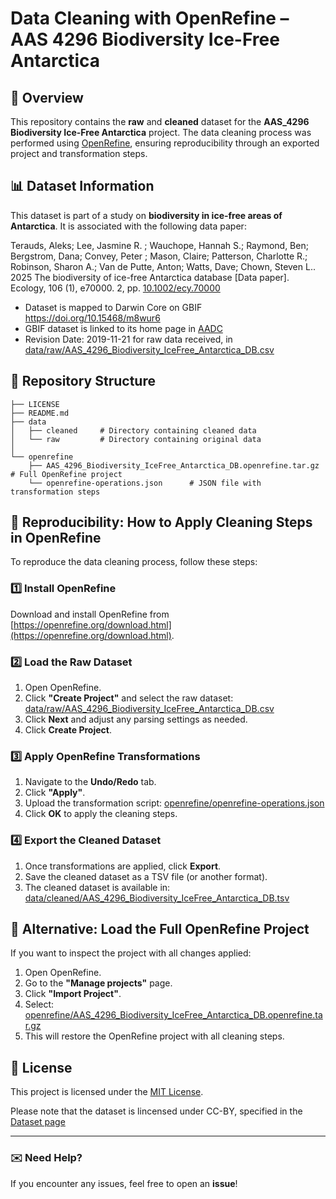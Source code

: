 # Data Cleaning with OpenRefine – AAS 4296 Biodiversity Ice-Free Antarctica

## 📖 Overview
This repository contains the **raw** and **cleaned** dataset for the **AAS_4296 Biodiversity Ice-Free Antarctica** project. The data cleaning process was performed using [OpenRefine](https://openrefine.org/), ensuring reproducibility through an exported project and transformation steps.

## 📊 Dataset Information
This dataset is part of a study on **biodiversity in ice-free areas of Antarctica**. It is associated with the following data paper:

Terauds, Aleks; Lee, Jasmine R. ; Wauchope, Hannah S.; Raymond, Ben; Bergstrom, Dana; Convey, Peter ; Mason, Claire; Patterson, Charlotte R.; Robinson, Sharon A.; Van de Putte, Anton; Watts, Dave; Chown, Steven L.. 2025 The biodiversity of ice-free Antarctica database [Data paper]. Ecology, 106 (1), e70000. 2, pp. [10.1002/ecy.70000](https://doi.org/10.1002/ecy.70000) 

- Dataset is mapped to Darwin Core on GBIF https://doi.org/10.15468/m8wur6
- GBIF dataset is linked to its home page in [AADC](http://dx.doi.org/doi:10.4225/15/59100ba9157f7)
- Revision Date: 2019-11-21 for raw data received, in [data/raw/AAS_4296_Biodiversity_IceFree_Antarctica_DB.csv](./data/raw/AAS_4296_Biodiversity_IceFree_Antarctica_DB.csv)

## 📂 Repository Structure

```
├── LICENSE
├── README.md
├── data
│   ├── cleaned		# Directory containing cleaned data
│   └── raw			# Directory containing original data
│       
└── openrefine
    ├── AAS_4296_Biodiversity_IceFree_Antarctica_DB.openrefine.tar.gz # Full OpenRefine project
    └── openrefine-operations.json 		# JSON file with transformation steps
```

## 🚀 Reproducibility: How to Apply Cleaning Steps in OpenRefine
To reproduce the data cleaning process, follow these steps:

### **1️⃣ Install OpenRefine**
Download and install OpenRefine from [https://openrefine.org/download.html](https://openrefine.org/download.html).

### **2️⃣ Load the Raw Dataset**
1. Open OpenRefine.
2. Click **"Create Project"** and select the raw dataset: [data/raw/AAS_4296_Biodiversity_IceFree_Antarctica_DB.csv](./data/raw/AAS_4296_Biodiversity_IceFree_Antarctica_DB.csv)
3. Click **Next** and adjust any parsing settings as needed.
4. Click **Create Project**.

### **3️⃣ Apply OpenRefine Transformations**
1. Navigate to the **Undo/Redo** tab.
2. Click **"Apply"**.
3. Upload the transformation script: [openrefine/openrefine-operations.json](./openrefine/openrefine-operations.json)
4. Click **OK** to apply the cleaning steps.

### **4️⃣ Export the Cleaned Dataset**
1. Once transformations are applied, click **Export**.
2. Save the cleaned dataset as a TSV file (or another format).
3. The cleaned dataset is available in: [data/cleaned/AAS_4296_Biodiversity_IceFree_Antarctica_DB.tsv](./data/cleaned/AAS_4296_Biodiversity_IceFree_Antarctica_DB.tsv)


## 📜 Alternative: Load the Full OpenRefine Project
If you want to inspect the project with all changes applied:
1. Open OpenRefine.
2. Go to the **"Manage projects"** page.
3. Click **"Import Project"**.
4. Select: [openrefine/AAS_4296_Biodiversity_IceFree_Antarctica_DB.openrefine.tar.gz](./openrefine/AAS_4296_Biodiversity_IceFree_Antarctica_DB.openrefine.tar.gz)
5. This will restore the OpenRefine project with all cleaning steps.

## 📌 License
This project is licensed under the [MIT License](LICENSE).

Please note that the dataset is lincensed under CC-BY, specified in the [Dataset page](http://dx.doi.org/doi:10.4225/15/59100ba9157f7)

---

### ✉️ Need Help?
If you encounter any issues, feel free to open an **issue**!







